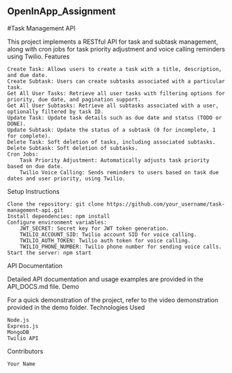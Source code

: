 ## OpenInApp_Assignment

#Task Management API

This project implements a RESTful API for task and subtask management, along with cron jobs for task priority adjustment and voice calling reminders using Twilio.
Features

    Create Task: Allows users to create a task with a title, description, and due date.
    Create Subtask: Users can create subtasks associated with a particular task.
    Get All User Tasks: Retrieve all user tasks with filtering options for priority, due date, and pagination support.
    Get All User Subtasks: Retrieve all subtasks associated with a user, optionally filtered by task ID.
    Update Task: Update task details such as due date and status (TODO or DONE).
    Update Subtask: Update the status of a subtask (0 for incomplete, 1 for complete).
    Delete Task: Soft deletion of tasks, including associated subtasks.
    Delete Subtask: Soft deletion of subtasks.
    Cron Jobs:
        Task Priority Adjustment: Automatically adjusts task priority based on due date.
        Twilio Voice Calling: Sends reminders to users based on task due dates and user priority, using Twilio.

Setup Instructions

    Clone the repository: git clone https://github.com/your_username/task-management-api.git
    Install dependencies: npm install
    Configure environment variables:
        JWT_SECRET: Secret key for JWT token generation.
        TWILIO_ACCOUNT_SID: Twilio account SID for voice calling.
        TWILIO_AUTH_TOKEN: Twilio auth token for voice calling.
        TWILIO_PHONE_NUMBER: Twilio phone number for sending voice calls.
    Start the server: npm start

API Documentation

Detailed API documentation and usage examples are provided in the API_DOCS.md file.
Demo

For a quick demonstration of the project, refer to the video demonstration provided in the demo folder.
Technologies Used

    Node.js
    Express.js
    MongoDB
    Twilio API

Contributors

    Your Name




